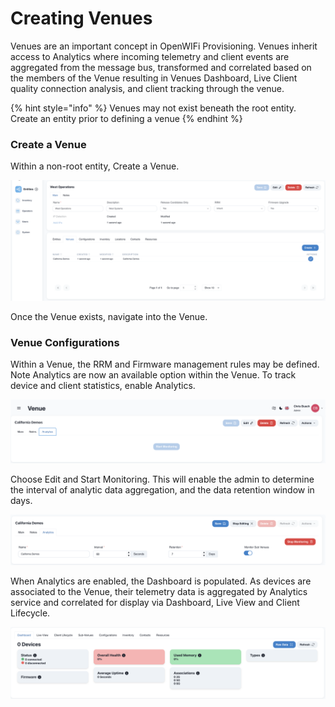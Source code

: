 # Creating Venues

Venues are an important concept in OpenWIFi Provisioning. Venues inherit access to Analytics where incoming telemetry and client events are aggregated from the message bus, transformed and correlated based on the members of the Venue resulting in Venues Dashboard, Live Client quality connection analysis, and client tracking through the venue.

{% hint style="info" %}
Venues may not exist beneath the root entity. Create an entity prior to defining a venue
{% endhint %}

### &#x20;Create a Venue

Within a non-root entity, Create a Venue.&#x20;

![](<../../../../.gitbook/assets/Screen Shot 2022-07-20 at 1.21.43 PM.png>)

Once the Venue exists, navigate into the Venue.

### Venue Configurations

Within a Venue, the RRM and Firmware management rules may be defined. Note Analytics are now an available option within the Venue. To track device and client statistics, enable Analytics.

![](<../../../../.gitbook/assets/Screen Shot 2022-07-20 at 1.24.18 PM.png>)

Choose Edit and Start Monitoring. This will enable the admin to determine the interval of analytic data aggregation, and the data retention window in days.&#x20;

![](<../../../../.gitbook/assets/Screen Shot 2022-07-20 at 1.25.43 PM.png>)

When Analytics are enabled, the Dashboard is populated. As devices are associated to the Venue, their telemetry data is aggregated by Analytics service and correlated for display via Dashboard, Live View and Client Lifecycle.

![](<../../../../.gitbook/assets/Screen Shot 2022-07-20 at 1.29.54 PM.png>)





